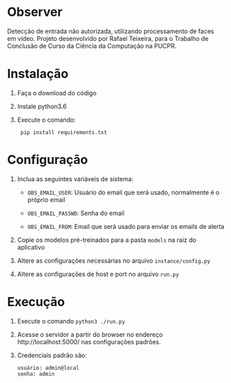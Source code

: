 # Observer
Detecção de entrada não autorizada, utilizando processamento de faces em vídeo.
Projeto desenvolvido por Rafael Teixeira, para o Trabalho de Conclusão de Curso da Ciência da Computação na PUCPR.

# Instalação

1. Faça o download do código 

2. Instale python3.6

3. Execute o comando:

        pip install requirements.txt

# Configuração

1. Inclua as seguintes variáveis de sistema:

    * `OBS_EMAIL_USER`: Usuário do email que será usado, normalmente é o próprio email

    * `OBS_EMAIL_PASSWD`: Senha do email

    * `OBS_EMAIL_FROM`: Email que será usado para enviar os emails de alerta


2. Copie os modelos pré-treinados para a pasta `models` na raiz do aplicativo

3. Altere as configurações necessárias no arquivo `instance/config.py`

4. Altere as configurações de host e port no arquivo `run.py`

# Execução

1. Execute o comando `python3 ./run.py`

2. Acesse o servidor a partir do browser no endereço http://localhost:5000/ nas configurações padrões.

3. Credenciais padrão são:

       usuário: admin@local
       senha: admin

